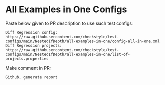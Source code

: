 # All Examples in One Configs
Paste below given to PR description to use such test configs:
```
Diff Regression config: https://raw.githubusercontent.com/checkstyle/test-configs/main/NestedIfDepth/all-examples-in-one/config-all-in-one.xml
Diff Regression projects: https://raw.githubusercontent.com/checkstyle/test-configs/main/NestedIfDepth/all-examples-in-one/list-of-projects.properties
```
Make comment in PR:
```
Github, generate report
```
